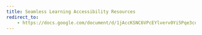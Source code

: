 ```yaml
---
title: Seamless Learning Accessibility Resources
redirect_to:
    - https://docs.google.com/document/d/1jAccKSNC6VPcEYlverv0Yi5Pqe3coxS1lVOuj7gkel8/pub?embedded=true
---
```

